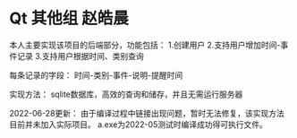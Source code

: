 # Qt 其他组 赵皓晨

本人主要实现该项目的后端部分，功能包括：
1.创建用户
2.支持用户增加时间-事件记录
3.支持用户根据时间、类别查询

每条记录的字段：
时间-类别-事件-说明-提醒时间

实现方法：
sqlite数据库，高效的查询和储存，并且无需运行服务器

2022-06-28更新：
由于编译过程中链接出现问题，暂时无法修复，该实现方法目前并未加入实际项目。
a.exe为2022-05测试时编译成功得可执行文件。
